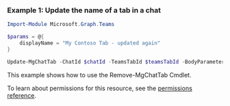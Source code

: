 ### Example 1: Update the name of a tab in a chat

```powershellImport-Module Microsoft.Graph.Teams

$params = @{
	displayName = "My Contoso Tab - updated again"
}

Update-MgChatTab -ChatId $chatId -TeamsTabId $teamsTabId -BodyParameter $params
```
This example shows how to use the Remove-MgChatTab Cmdlet.
To learn about permissions for this resource, see the [permissions reference](/graph/permissions-reference).

